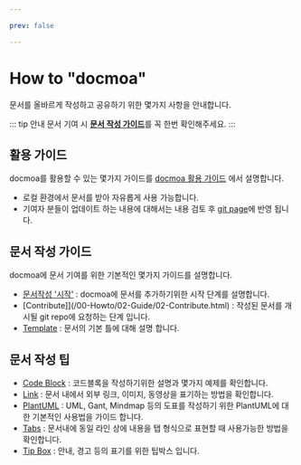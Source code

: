 ```yaml
---

prev: false

---
```


# How to "docmoa"

문서를 올바르게 작성하고 공유하기 위한 몇가지 사항을 안내합니다.

::: tip 안내
문서 기여 시 [**문서 작성 가이드**](/00-Howto/02-Guide/01-Start.html)를 꼭 한번 확인해주세요.
:::

## 활용 가이드
docmoa를 활용할 수 있는 몇가지 가이드를 [docmoa 활용 가이드](/00-Howto/01-Overview.html) 에서 설명합니다.
- 로컬 환경에서 문서를 받아 자유롭게 사용 가능합니다.
- 기여자 분들이 업데이트 하는 내용에 대해서는 내용 검토 후 [git page](https://docmoa.github.io)에 반영 됩니다.

## 문서 작성 가이드
docmoa에 문서 기여를 위한 기본적인 몇가지 가이드를 설명합니다.
- [문서작성 '시작'](/00-Howto/02-Guide/01-Start.html) : docmoa에 문서를 추가하기위한 시작 단계를 설명합니다.
- [Contribute]](/00-Howto/02-Guide/02-Contribute.html) : 작성된 문서를 개시될 git repo에 요청하는 단계 입니다.
- [Template](/00-Howto/02-Guide/04-Template.html) : 문서의 기본 틀에 대해 설명 합니다.

## 문서 작성 팁
- [Code Block](/00-Howto/03-Tips/CodeBlock.html) : 코드블록을 작성하기위한 설명과 몇가지 예제를 확인합니다.
- [Link](/00-Howto/03-Tips/Link.html) : 문서 내에서 외부 링크, 이미지, 동영상을 표기하는 방법을 확인합니다.
- [PlantUML](/00-Howto/03-Tips/PlantUML.html) : UML, Gant, Mindmap 등의 도표를 작성하기 위한 PlantUML에 대한 기본적인 사용법을 가이드 합니다.
- [Tabs](/00-Howto/03-Tips/Tabs.html) : 문서내에 동일 라인 상에 내용을 탭 형식으로 표현할 때 사용가능한 방법을 확인합니다.
- [Tip Box](/00-Howto/03-Tips/TipBox.html) : 안내, 경고 등의 표기를 위한 팁박스 입니다.
